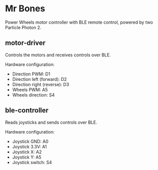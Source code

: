 # Mr Bones

Power Wheels motor controller with BLE remote control, powered by two Particle Photon 2.

## motor-driver

Controls the motors and receives controls over BLE.

Hardware configuration:

- Direction PWM: D1
- Direction left (forward): D2
- Direction right (reverse): D3
- Wheels PWM: A5
- Wheels direction: S4

## ble-controller

Reads joysticks and sends controls over BLE.

Hardware configuration:

- Joystick GND: A0
- Joystick 3.3V: A1
- Joystick X: A2
- Joystick Y: A5
- Joystick switch: S4
